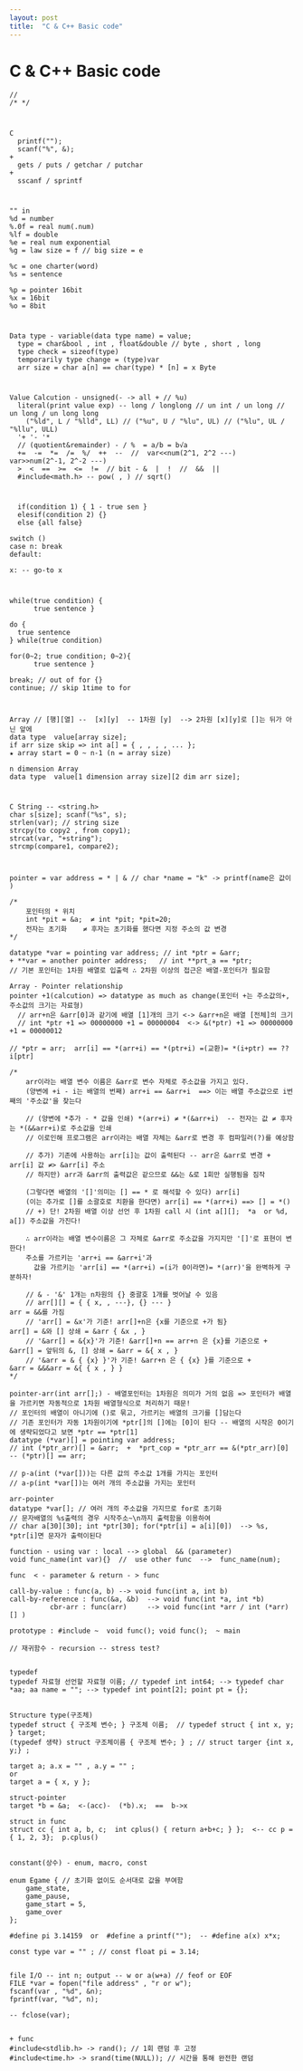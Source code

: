 ```yaml
---
layout: post
title:  "C & C++ Basic code"
---
```


# C & C++ Basic code
    //
    /* */
#
    C 
      printf("");
      scanf("%", &);
    +
      gets / puts / getchar / putchar
    +
      sscanf / sprintf
# 
    "" in
    %d = number
    %.0f = real num(.num)
    %lf = double
    %e = real num exponential
    %g = law size = f // big size = e
  
    %c = one charter(word)
    %s = sentence
  
    %p = pointer 16bit
    %x = 16bit
    %o = 8bit
#
    Data type - variable(data type name) = value;
      type = char&bool , int , float&double // byte , short , long
      type check = sizeof(type)
      temporarily type change = (type)var
      arr size = char a[n] == char(type) * [n] = x Byte
#
    Value Calcution - unsigned(- -> all + // %u)
      literal(print value exp) -- long / longlong // un int / un long // un long / un long long
        ("%ld", L / "%lld", LL) // ("%u", U / "%lu", UL) // ("%lu", UL / "%llu", ULL)
      '+ '- '*
      // (quotient&remainder) - / %  = a/b = b√a
      +=  -=  *=  /=  %/  ++  --  //  var<<num(2^1, 2^2 ---)  var>>num(2^-1, 2^-2 ---)
      >  <  ==  >=  <=  !=  // bit - &  |  !  //  &&  ||
      #include<math.h> -- pow( , ) // sqrt()

#
      if(condition 1) { 1 - true sen }
      elesif(condition 2) {}
      else {all false}

    switch ()
    case n: break
    default:

    x: -- go-to x

#
    while(true condition) {
          true sentence }
    
    do {
      true sentence
    } while(true condition)
    
    for(0~2; true condition; 0~2){
          true sentence }
    
    break; // out of for {}
    continue; // skip 1time to for

#
    Array // [행][열] --  [x][y]  -- 1차원 [y]  --> 2차원 [x][y]로 []는 뒤가 아닌 앞에 
    data type  value[array size];
    if arr size skip => int a[] = { , , , , ... };
    ★ array start = 0 ~ n-1 (n = array size)
    
    n dimension Array
    data type  value[1 dimension array size][2 dim arr size];
    
#
    C String -- <string.h>
    char s[size]; scanf("%s", s);
    strlen(var); // string size
    strcpy(to copy2 , from copy1);
    strcat(var, "+string");
    strcmp(compare1, compare2);

#
    pointer = var address = * | & // char *name = "k" -> printf(name은 값이 )
    
    /*
        포인터의 * 위치
        int *pit = &a;  ≠ int *pit; *pit=20;
        전자는 초기화    ≠ 후자는 초기화를 했다면 지정 주소의 값 변경
    */
    
    datatype *var = pointing var address; // int *ptr = &arr;
    + **var = another pointer address;   // int **prt_a == *ptr;
    // 기본 포인터는 1차원 배열로 입출력 ∴ 2차원 이상의 접근은 배열-포인터가 필요함
    
    Array - Pointer relationship
    pointer +1(calcution) => datatype as much as change(포인터 +는 주소값의+, 주소값의 크기는 자료형)
      // arr+n은 &arr[0]과 같기에 배열 [1]개의 크기 <-> &arr+n은 배열 [전체]의 크기
      // int *ptr +1 => 00000000 +1 = 00000004  <-> &(*ptr) +1 => 00000000 +1 = 00000012
    
    // *ptr = arr;  arr[i] == *(arr+i) == *(ptr+i) =(교환)= *(i+ptr) == ?? i[ptr]
    
    /*
        arr이라는 배열 변수 이름은 &arr로 변수 자체로 주소값을 가지고 있다.
        (양변에 +i - i는 배열의 번째) arr+i == &arr+i  ==> 이는 배열 주소값으로 i번째의 '주소값'을 찾는다
        
        // (양변에 *추가 - * 값을 인쇄) *(arr+i) ≠ *(&arr+i)  -- 전자는 값 ≠ 후자는 *(&&arr+i)로 주소값을 인쇄
        // 이로인해 프로그램은 arr이라는 배열 자체는 &arr로 변경 후 컴파일러(?)를 예상함
        
        // 추가) 기존에 사용하는 arr[i]는 값이 출력된다 -- arr은 &arr로 변경 + arr[i] 값 ≠> &arr[i] 주소
        // 하지만) arr과 &arr의 출력값은 같으므로 &&는 &로 1회만 실행됨을 짐작
        
        (그렇다면 배열의 '[]'의미는 [] == * 로 해석할 수 있다) arr[i]
        (이는 추가로 []를 소괄호로 치환을 한다면) arr[i] == *(arr+i) ==> [] = *()
        // +) 단! 2차원 배열 이상 선언 후 1차원 call 시 (int a[][];  *a  or %d, a[]) 주소값을 가진다!
        
        ∴ arr이라는 배열 변수이름은 그 자체로 &arr로 주소값을 가지지만 '[]'로 표현이 변한다!
        주소를 가르키는 'arr+i == &arr+i'과
          값을 가르키는 'arr[i] == *(arr+i) =(i가 0이라면)= *(arr)'을 완벽하게 구분하자!
          
        // & - '&' 1개는 n차원의 {} 중괄호 1개를 벗어날 수 있음
        // arr[][] = { { x, , ---}, {} --- }                             arr = &&를 가짐
        // 'arr[] = &x'가 기준! arr[]+n은 {x를 기준으로 +가 됨}            arr[] = &와 [] 상쇄 = &arr { &x , }
        // '&arr[] = &{x}'가 기준! &arr[]+n == arr+n 은 {x}를 기준으로 +   &arr[] = 앞뒤의 &, [] 상쇄 = &arr = &{ x , }
        // '&arr = & { {x} }'가 기준! &arr+n 은 { {x} }를 기준으로 +       &arr = &&&arr = &{ { x , } }
    */
    
    pointer-arr(int arr[];) - 배열포인터는 1차원은 의미가 거의 없음 => 포인터가 배열을 가르키면 자동적으로 1차원 배열형식으로 처리하기 때문!
    // 포인터의 배열이 아니기에 ()로 묶고, 가르키는 배열의 크기를 []담는다
    // 기존 포인터가 자동 1차원이기에 *ptr[]의 []에는 [0]이 된다 -- 배열의 시작은 0이기에 생략되었다고 보면 *ptr == *ptr[1]
    datatype (*var)[] = pointing var address;
    // int (*ptr_arr)[] = &arr;  +  *prt_cop = *ptr_arr == &(*ptr_arr)[0] -- (*ptr)[] == arr;
    
    // p-a(int (*var[]))는 다른 값의 주소값 1개를 가지는 포인터
    // a-p(int *var[])는 여러 개의 주소값을 가지는 포인터
    
    arr-pointer
    datatype *var[]; // 여러 개의 주소값을 가지므로 for로 초기화
    // 문자배열의 %s출력의 경우 시작주소~\n까지 출력함을 이용하여
    // char a[30][30]; int *ptr[30]; for(*ptr[i] = a[i][0])  --> %s, *ptr[i]면 문자가 출력이된다
    
    function - using var : local --> global  && (parameter) 
    void func_name(int var){}  //  use other func  -->  func_name(num);
    
    func  < - parameter & return - > func
    
    call-by-value : func(a, b) --> void func(int a, int b)
    call-by-reference : func(&a, &b)  --> void func(int *a, int *b)
              cbr-arr : func(arr)     --> void func(int *arr / int (*arr)[] )
    
    prototype : #include ~  void func(); void func();  ~ main
    
    // 재귀함수 - recursion -- stress test?
    
    
    typedef
    typedef 자료형 선언할 자료형 이름; // typedef int int64; --> typedef char *aa; aa name = ""; --> typedef int point[2]; point pt = {};
    
    
    Structure type(구조체)
    typedef struct { 구조체 변수; } 구조체 이름;  // typedef struct { int x, y; } target;
    (typedef 생략) struct 구조체이름 { 구조체 변수; } ; // struct targer {int x, y;} ;
    
    target a; a.x = "" , a.y = "" ;
    or
    target a = { x, y };
    
    struct-pointer
    target *b = &a;  <-(acc)-  (*b).x;  ==  b->x
    
    struct in func
    struct cc { int a, b, c;  int cplus() { return a+b+c; } };  <-- cc p = { 1, 2, 3};  p.cplus()
    
    
    constant(상수) - enum, macro, const
    
    enum Egame { // 초기화 없이도 순서대로 값을 부여함
        game_state,
        game_pause,
        game_start = 5,
        game_over
    };
    
    #define pi 3.14159  or  #define a printf("");  -- #define a(x) x*x;
    
    const type var = "" ; // const float pi = 3.14;
    
    
    file I/O -- int n; output -- w or a(w+a) // feof or EOF
    FILE *var = fopen("file address" , "r or w");
    fscanf(var , "%d", &n);
    fprintf(var, "%d", n);
    
    -- fclose(var);
    
    
    + func
    #include<stdlib.h> -> rand(); // 1회 랜덤 후 고정
    #include<time.h> -> srand(time(NULL)); // 시간을 통해 완전한 랜덤
